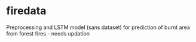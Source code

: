 # firedata
Preprocessing and LSTM model (sans dataset) for prediction of burnt area from forest fires - needs updation

